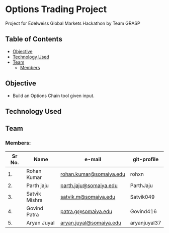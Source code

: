 # Options Trading Project
Project for Edelweiss Global Markets Hackathon by Team GRASP

## Table of Contents
- [Objective](#objective)
- [Technology Used](#technology-used)
- [Team](#team)
    - [Members](#members)

## Objective
- Build an Options Chain tool given input.

## Technology Used

## Team
### Members:
| Sr No. | Name          | e-mail                    | git-profile    |
| ------ | ------------- | ------------------------- | -------------- |
| 1.     | Rohan Kumar   | rohan.kumar@somaiya.edu   | rohxn          |
| 2.     | Parth jaju    | parth.jaju@somaiya.edu    | ParthJaju      |
| 3.     | Satvik Mishra | satvik.m@somaiya.edu      | Satvik049      |
| 4.     | Govind Patra  | patra.g@somaiya.edu       | Govind416      |
| 5.     | Aryan Juyal   | aryan.juyal@somaiya.edu   | aryanjuyal37   |

